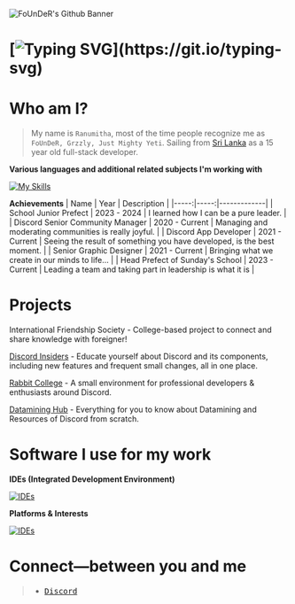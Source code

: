 ![FoUnDeR's Github Banner](https://cdn.discordapp.com/attachments/1114207604869185576/1248707744580505663/Banner.png?ex=6664a536&is=666353b6&hm=a0e085feb94d15a84b77417d2eb9222ca9993e44682a0fb23b8845102d833970&)

# [![Typing SVG](https://readme-typing-svg.demolab.com?font=JetBrains+Mono&weight=500&size=30&pause=1000&color=5865F2&background=5865F200&random=false&width=435&lines=I'm+Ranumitha.;A.K.A+FoUnDeR%2C;A.K.A+Just+Mighty+Yeti%2C;A.K.A+Grzzly.)](https://git.io/typing-svg) 

# Who am I?
> My name is `Ranumitha`, most of the time people recognize me as `FoUnDeR, Grzzly, Just Mighty Yeti`. Sailing from [Sri Lanka](https://en.wikipedia.org/wiki/Sri_Lanka) as a 15 year old full-stack developer.

**Various languages and additional related subjects I'm working with**

[![My Skills](https://skillicons.dev/icons?i=js,css,html,discordjs,java,ts,lua,py,tailwind,react,bots,git,mongodb,nodejs,workers,windows,arduino,electron,kotlin,md&perline=10)](https://skillicons.dev)

**Achievements**
| Name | Year | Description |
|-----:|-----:|-------------|
| School Junior Prefect | 2023 - 2024 | I learned how I can be a pure leader. |
| Discord Senior Community Manager | 2020 - Current | Managing and moderating communities is really joyful. |
| Discord App Developer | 2021 - Current | Seeing the result of something you have developed, is the best moment. |
| Senior Graphic Designer | 2021 - Current | Bringing what we create in our minds to life... |
| Head Prefect of Sunday's School | 2023 - Current | Leading a team and taking part in leadership is what it is |

# **Projects**

International Friendship Society - College-based project to connect and share knowledge with foreigner!

[Discord Insiders](https://discord.gg/cGvgpGTdDU) - Educate yourself about Discord and its components, including new features and frequent small changes, all in one place.

[Rabbit College](https://github.com/rabbit-college/) - A small environment for professional developers & enthusiasts around Discord.

[Datamining Hub](https://github.com/FoUnDeRR/datamining-hub) - Everything for you to know about Datamining and Resources of Discord from scratch.

# Software I use for my work

**IDEs (Integrated Development Environment)**

[![IDEs](https://skillicons.dev/icons?i=vscode,visualstudio,sublime,idea,notion)](https://skillicons.dev)

**Platforms & Interests**

[![IDEs](https://skillicons.dev/icons?i=discord,figma,github,ps,webpack,apple,blender)](https://skillicons.dev)

# Connect—between you and me
> - <kbd>[Discord](https://discord.com/users/965629616012267570)</kbd>

